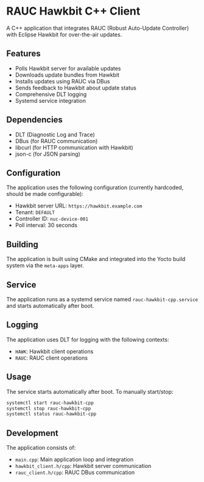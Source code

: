 # RAUC Hawkbit C++ Client

A C++ application that integrates RAUC (Robust Auto-Update Controller) with Eclipse Hawkbit for over-the-air updates.

## Features

- Polls Hawkbit server for available updates
- Downloads update bundles from Hawkbit
- Installs updates using RAUC via DBus
- Sends feedback to Hawkbit about update status
- Comprehensive DLT logging
- Systemd service integration

## Dependencies

- DLT (Diagnostic Log and Trace)
- DBus (for RAUC communication)
- libcurl (for HTTP communication with Hawkbit)
- json-c (for JSON parsing)

## Configuration

The application uses the following configuration (currently hardcoded, should be made configurable):

- Hawkbit server URL: `https://hawkbit.example.com`
- Tenant: `DEFAULT`
- Controller ID: `nuc-device-001`
- Poll interval: 30 seconds

## Building

The application is built using CMake and integrated into the Yocto build system via the `meta-apps` layer.

## Service

The application runs as a systemd service named `rauc-hawkbit-cpp.service` and starts automatically after boot.

## Logging

The application uses DLT for logging with the following contexts:
- `HAWK`: Hawkbit client operations
- `RAUC`: RAUC client operations

## Usage

The service starts automatically after boot. To manually start/stop:

```bash
systemctl start rauc-hawkbit-cpp
systemctl stop rauc-hawkbit-cpp
systemctl status rauc-hawkbit-cpp
```

## Development

The application consists of:
- `main.cpp`: Main application loop and integration
- `hawkbit_client.h/cpp`: Hawkbit server communication
- `rauc_client.h/cpp`: RAUC DBus communication 